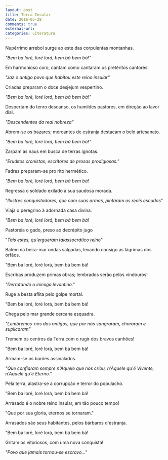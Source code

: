 ```yaml
---
layout: post
title: Terra Insular
date: 2016-05-28 
comments: true
external-url:
categories: Literatura
---
```


Nupérrimo arrebol surge ao este das corpulentas montanhas.

*"Bem ba loré, loré lorá, bem bá bem bá!"*

Em harmonioso coro, cantam como cantaram os pretéritos cantores.

*"Jaz o antigo povo que habitou este reino insular"*

Criadas preparam o doce desjejum vespertino.

*"Bem ba loré, loré lorá, bem bá bem bá!"*

Despertam do tenro descanso, os humildes pastores, em direção ao lavor dial.

*"Descendentes da real nobreza"*

Abrem-se os bazares; mercantes de estranja destacam o belo artesanato.

*"Bem ba loré, loré lorá, bem bá bem bá!"*

Zarpam as naus em busca de terras ignotas.

*"Eruditos cronistas; escritores de prosas prodigiosas."*

Fadres preparam-se pro rito hermético.

*"Bem ba loré, loré lorá, bem bá bem bá!*

Regressa o soldado exilado à sua saudosa morada.

"*Ilustres conquistadores, que com suas armas, pintaram os reais escudos*"

Viaja o peregrino à adornada casa divina.

*"Bem ba loré, loré lorá, bem bá bem bá!*

Pastoreia o gado, preso ao decrépito jugo

"*Tais estes, qu'ergueram talassocrático reino*"

Batem na beira-mar ondas salgadas, levando consigo as lágrimas dos órfãos.

"Bem ba loré, loré lorá, bem bá bem bá!

Escribas produzem primas obras; lembrados serão pelos vindouros!

*"Derrotando o inimigo levantino."*

Ruge a besta aflita pelo golpe mortal.

"Bem ba loré, loré lorá, bem bá bem bá!

Chega pelo mar grande cercana esquadra.

*"Lembremos-nos dos antigos, que por nós sangraram, choraram e suplicaram"*

Tremem os centros da Terra com o rugir dos bravos canhões!

"Bem ba loré, loré lorá, bem bá bem bá!

Armam-se os barões assinalados.

*"Que confiaram sempre n'Aquele que nos criou, n'Aquele qu'é Vivente, n'Aquele qu'é Eterno."*

Pela terra, alastra-se a corrupção e terror do populacho.

"Bem ba loré, loré lorá, bem bá bem bá!

Arrasado é o nobre reino insular, em tão pouco tempo!

"Que por sua gloria, eternos se tornaram."

Arrasados são seus habitantes, pelos bárbaros d'estranja.

"Bem ba loré, loré lorá, bem bá bem bá!

Gritam os vitoriosos, com uma nova conquista!

*"Povo que jamais tornou-se escravo..."*





